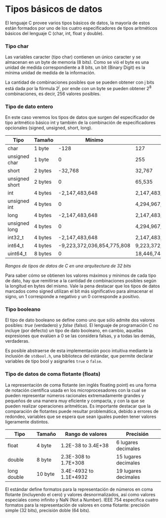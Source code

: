 

# Tipos básicos de datos
El lenguaje C provee varios tipos básicos de datos, la mayoría de estos están formados por uno de los cuatro especificadores de tipos aritméticos básicos del lenguaje C (char, int, float y double).

### Tipo char
Las variables caracter (tipo char) contienen un único caracter y se almacenan en un byte de memoria (8 bits). Como se vió el byte es una unidad de medida correspondiente a 8 bits, un bit (Binary Digit) es la mínima unidad de medida de la información.

La cantidad de combinaciones posibles que se pueden obtener con j bits está dada por la fórmula  $2^{j}$, por ende con un byte se pueden obtener $2^{8}$ combinaciones, es decir, 256 valores posibles.

### Tipo de dato entero
En este caso veremos los tipos de datos que surgen del especificador de tipo aritmético básico int y también de la combinación de especificadores opcionales (signed, unsigned, short, long).


|Tipo | Tamaño | Mínimo | Máximo |
------|--------|--------|--------|
 char|	  1 byte          |  -128 		 |     127  
 unsigned char 	|  1 byte          |     0 		 |    255   
short 		|  2 bytes         | -32,768 | 32,767 
unsigned short   |  2 bytes         |  0 | 65,535  |  
int	|  4 bytes         | -2,147,483,648      | 2,147,483,647 
unsigned int	|  4 bytes   |  0   | 4,294,967,295
long 	        |  4 bytes   | -2,147,483,648 | 2,147,483,647  
unsigned long 	|  4 bytes   |  0 | 4,294,967,295 
int32\_t		|  4 bytes	  | -2,147,483,648 | 2,147,483,647 	|  4 bytes	   |  0 | 4,294,967,295
int64\_t		|  4 bytes	   |  -9,223,372,036,854,775,808  | 9,223,372,036,854,775,807 
uint64\_t	|  8 bytes	|  0 | 18,446,744,073,709,551,615

_Rangos de tipos de datos de C en una arquitectura de 32 bits_

Para saber cómo se obtienen los valores máximos y mínimos de cada tipo de dato, hay que remitirse a la cantidad de combinaciones posibles según la longitud en bytes del mismo.
Vale la pena destacar que los tipos de datos marcados como signed utilizan el bit más significativo para almacenar el signo, un 1 corresponde a negativo y un 0 corresponde a positivo.


### Tipo booleano
El tipo de dato booleano se define como uno que sólo admite dos valores posibles: _true_ (verdadero) y _false_ (falso).
El lenguaje de programación C no incluye (por defecto) un tipo de dato booleano, en cambio, aquellas expresiones que evalúen a 0 se las considera falsas, y a todas las demás, verdaderas.

Es posible abstraerse de esta implementación poco intuitiva mediante la inclusión de ```stdbool.h```, una biblioteca del estándar, que permite declarar variables de tipo bool y asignarles ```true``` o ```false```.

### Tipo de datos de coma flotante (floats)
La representación de coma flotante (en inglés floating point) es una forma de notación científica usada en los microprocesadores con la cual se pueden representar números racionales extremadamente grandes y pequeños de una manera muy eficiente y compacta, y con la que se pueden realizar operaciones aritméticas.
Es importante destacar que la comparación de flotantes puede resultar problemática, debido a errores de redondeo, variables que se espera que sean iguales pueden tener valores ligeramente distintos.


|Tipo| Tamaño| Rango de valores| Precisión |
-----|-------|-----------------|-----------|
float | 4 byte | 1.2E-38 to 3.4E+38 |	6 lugares decimales|
double | 8 byte	| 2.3E-308 to 1.7E+308	| 15 lugares decimales
long double |	 10 byte | 3.4E-4932 to 1.1E+4932 |	19 lugares decimales| 

El estándar define formatos para la representación de números en coma flotante (incluyendo el cero) y valores desnormalizados, así como valores especiales como infinito y NaN (Not a Number).
IEEE 754 especifica cuatro formatos para la representación de valores en coma flotante: precisión simple (32 bits), precisión doble (64 bits).